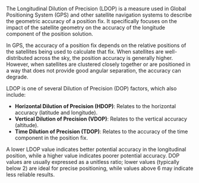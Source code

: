 The Longitudinal Dilution of Precision (LDOP) is a measure used in Global Positioning System (GPS) and other satellite navigation systems to describe the geometric accuracy of a position fix. It specifically focuses on the impact of the satellite geometry on the accuracy of the longitude component of the position solution.

In GPS, the accuracy of a position fix depends on the relative positions of the satellites being used to calculate that fix. When satellites are well-distributed across the sky, the position accuracy is generally higher. However, when satellites are clustered closely together or are positioned in a way that does not provide good angular separation, the accuracy can degrade. 

LDOP is one of several Dilution of Precision (DOP) factors, which also include:

- **Horizontal Dilution of Precision (HDOP)**: Relates to the horizontal accuracy (latitude and longitude).
- **Vertical Dilution of Precision (VDOP)**: Relates to the vertical accuracy (altitude).
- **Time Dilution of Precision (TDOP)**: Relates to the accuracy of the time component in the position fix.

A lower LDOP value indicates better potential accuracy in the longitudinal position, while a higher value indicates poorer potential accuracy. DOP values are usually expressed as a unitless ratio; lower values (typically below 2) are ideal for precise positioning, while values above 6 may indicate less reliable results.